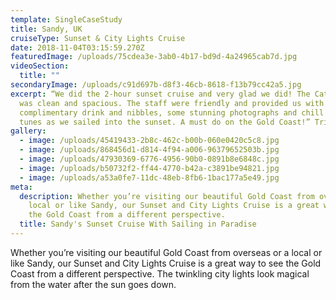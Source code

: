 ```yaml
---
template: SingleCaseStudy
title: Sandy, UK
cruiseType: Sunset & City Lights Cruise
date: 2018-11-04T03:15:59.270Z
featuredImage: /uploads/75cdea3e-3ab0-4b17-bd9d-4a24965cab7d.jpg
videoSection:
  title: ""
secondaryImage: /uploads/c91d697b-d8f3-46cb-8618-f13b79cc42a5.jpg
excerpt: “We did the 2-hour sunset cruise and very glad we did! The Catamaran
  was clean and spacious. The staff were friendly and provided us with a
  complimentary drink and nibbles, some stunning photographs and chill vibing
  tunes as we sailed into the sunset. A must do on the Gold Coast!” TripAdvisor
gallery:
  - image: /uploads/45419433-2b8c-462c-b00b-060e0420c5c8.jpg
  - image: /uploads/868456d1-d814-4f94-a006-96379652503b.jpg
  - image: /uploads/47930369-6776-4956-90b0-0891b8e6848c.jpg
  - image: /uploads/b50732f2-ff44-4770-b42a-c3891be94821.jpg
  - image: /uploads/a53a0fe7-11dc-48eb-8fb6-1bac177a5e49.jpg
meta:
  description: Whether you’re visiting our beautiful Gold Coast from overseas or a
    local or like Sandy, our Sunset and City Lights Cruise is a great way to see
    the Gold Coast from a different perspective.
  title: Sandy's Sunset Cruise With Sailing in Paradise
---
```

Whether you’re visiting our beautiful Gold Coast from overseas or a local or like Sandy, our Sunset and City Lights Cruise is a great way to see the Gold Coast from a different perspective. The twinkling city lights look magical from the water after the sun goes down.
